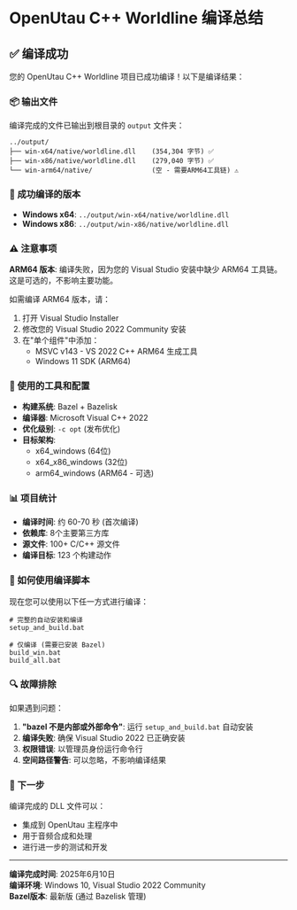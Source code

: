 # OpenUtau C++ Worldline 编译总结

## ✅ 编译成功

您的 OpenUtau C++ Worldline 项目已成功编译！以下是编译结果：

### 📦 输出文件

编译完成的文件已输出到根目录的 `output` 文件夹：

```
../output/
├── win-x64/native/worldline.dll    (354,304 字节) ✅
├── win-x86/native/worldline.dll    (279,040 字节) ✅
└── win-arm64/native/               (空 - 需要ARM64工具链) ⚠️
```

### 🎯 成功编译的版本

- **Windows x64**: `../output/win-x64/native/worldline.dll`
- **Windows x86**: `../output/win-x86/native/worldline.dll`

### ⚠️ 注意事项

**ARM64 版本**: 编译失败，因为您的 Visual Studio 安装中缺少 ARM64 工具链。这是可选的，不影响主要功能。

如需编译 ARM64 版本，请：
1. 打开 Visual Studio Installer
2. 修改您的 Visual Studio 2022 Community 安装
3. 在"单个组件"中添加：
   - MSVC v143 - VS 2022 C++ ARM64 生成工具
   - Windows 11 SDK (ARM64)

### 🔧 使用的工具和配置

- **构建系统**: Bazel + Bazelisk
- **编译器**: Microsoft Visual C++ 2022
- **优化级别**: `-c opt` (发布优化)
- **目标架构**: 
  - x64_windows (64位)
  - x64_x86_windows (32位)
  - arm64_windows (ARM64 - 可选)

### 📊 项目统计

- **编译时间**: 约 60-70 秒 (首次编译)
- **依赖库**: 8个主要第三方库
- **源文件**: 100+ C/C++ 源文件
- **编译目标**: 123 个构建动作

### 🚀 如何使用编译脚本

现在您可以使用以下任一方式进行编译：

```batch
# 完整的自动安装和编译
setup_and_build.bat

# 仅编译 (需要已安装 Bazel)
build_win.bat
build_all.bat
```

### 🔍 故障排除

如果遇到问题：

1. **"bazel 不是内部或外部命令"**: 运行 `setup_and_build.bat` 自动安装
2. **编译失败**: 确保 Visual Studio 2022 已正确安装
3. **权限错误**: 以管理员身份运行命令行
4. **空间路径警告**: 可以忽略，不影响编译结果

### 📝 下一步

编译完成的 DLL 文件可以：
- 集成到 OpenUtau 主程序中
- 用于音频合成和处理
- 进行进一步的测试和开发

---

**编译完成时间**: 2025年6月10日  
**编译环境**: Windows 10, Visual Studio 2022 Community  
**Bazel版本**: 最新版 (通过 Bazelisk 管理) 